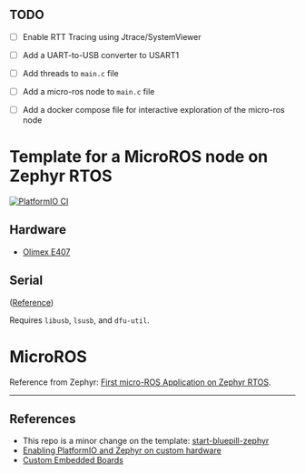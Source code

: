 ## TODO
- [ ] Enable RTT Tracing using Jtrace/SystemViewer
- [ ] Add a UART-to-USB converter to USART1
- [ ] Add threads to `main.c` file
- [ ] Add a micro-ros node to `main.c` file
- [ ] Add a docker compose file for interactive exploration of the micro-ros node


# Template for a MicroROS node on Zephyr RTOS
[![PlatformIO CI](https://github.com/TechnocultureResearch/micro-ros-zephyr-template/actions/workflows/main.yml/badge.svg)](https://github.com/TechnocultureResearch/micro-ros-zephyr-template/actions/workflows/main.yml)

## Hardware
- [Olimex E407](https://docs.zephyrproject.org/latest/boards/arm/olimex_stm32_e407/doc/index.html)

## Serial
([Reference](https://github.com/NicHub/STM32-E407-BLINK))

Requires `libusb`, `lsusb`, and `dfu-util`.


# MicroROS
Reference from Zephyr: [First micro-ROS Application on Zephyr RTOS](https://www.zephyrproject.org/first-micro-ros-application-on-zephyr-rtos/).

---

## References

- This repo is a minor change on the template: [start-bluepill-zephyr](https://github.com/TechnocultureResearch/start-bluepill-zephyr)
- [Enabling PlatformIO and Zephyr on custom hardware](https://www.zephyrproject.org/enabling-platformio-and-zephyr-on-custom-hardware/)
- [Custom Embedded Boards](https://docs.platformio.org/en/latest/platforms/creating_board.html)
